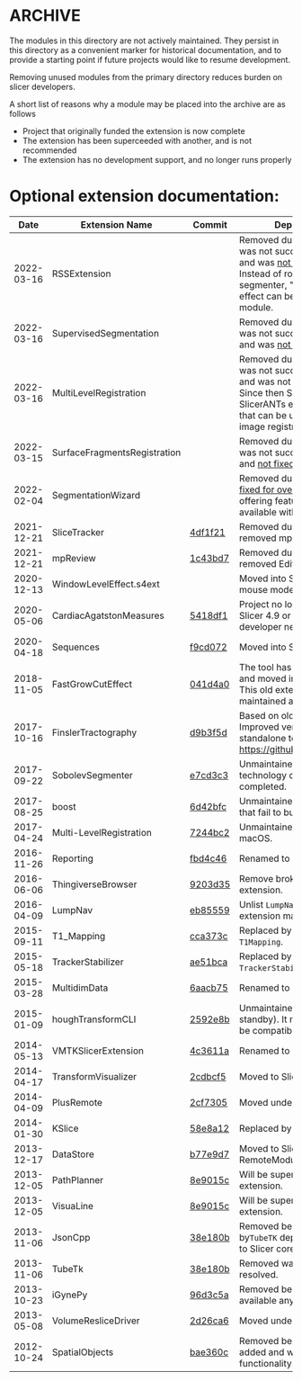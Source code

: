 # ARCHIVE

The modules in this directory are not actively maintained. They
persist in this directory as a convenient marker for historical
documentation, and to provide a starting point if future
projects would like to resume development.

Removing unused modules from the primary directory reduces
burden on slicer developers.

A short list of reasons why a module may be placed into
the archive are as follows

- Project that originally funded the extension is now complete
- The extension has been superceeded with another, and is not recommended
- The extension has no development support, and no longer runs properly

# Optional extension documentation:

| Date       | Extension Name               | Commit                                                             | Deprecation reason  |
|------------|------------------------------|--------------------------------------------------------------------|---------------------|
| 2022-03-16 | RSSExtension                 |                                                                    | Removed due to the extension build was not successful at submission and was [not fixed for several years](https://github.com/gaoyi/RSSExtension/pull/9). Instead of robust statistics segmenter, "Grow from seeds" effect can be used in Segment Editor module. |
| 2022-03-16 | SupervisedSegmentation       |                                                                    | Removed due to the extension build was not successful at submission and was [not fixed for several years](https://github.com/chalupaDaniel/SlicerSupervisedSegmentation/issues/2). |
| 2022-03-16 | MultiLevelRegistration       |                                                                    | Removed due to the extension build was not successful at submission and was not fixed for several years. Since then SlicerElastix and SlicerANTs extensions were added that can be used for automatic image registration. |
| 2022-03-15 | SurfaceFragmentsRegistration |                                                                    | Removed due to the extension build was not successful at submission and [not fixed in over 6 months](https://github.com/sebastianandress/Slicer-SurfaceFragmentsRegistration/issues/1). |
| 2022-02-04 | SegmentationWizard           |                                                                    | Removed due to the extension [not fixed for over two years](https://github.com/QTIM-Lab/SlicerSegmentationWizard/issues/1) and only offering features that are also available with Slicer core modules. |
| 2021-12-21 | SliceTracker                 | [4df1f21](https://github.com/Slicer/ExtensionsIndex/commit/4df1f21)| Removed due to reliance on the now removed mpReview. |
| 2021-12-21 | mpReview                     | [1c43bd7](https://github.com/Slicer/ExtensionsIndex/commit/1c43bd7)| Removed due to reliance on the now removed Editor. |
| 2020-12-13 | WindowLevelEffect.s4ext      |                                                                    | Moved into Slicer core (window/level mouse mode). |
| 2020-05-06 | CardiacAgatstonMeasures      | [5418df1](https://github.com/Slicer/ExtensionsIndex/commit/5418df1)| Project no longer active, requires Slicer 4.9 or less features, new developer needed. |
| 2020-04-18 | Sequences                    | [f9cd072](https://github.com/Slicer/ExtensionsIndex/commit/f9cd072)| Moved into Slicer core. |
| 2018-11-05 | FastGrowCutEffect            | [041d4a0](https://github.com/Slicer/ExtensionsIndex/commit/041d4a0)| The tool has been greatly improved and moved into the Segment editor. This old extension has not been maintained and failed to build. |
| 2017-10-16 | FinslerTractography          | [d9b3f5d](https://github.com/Slicer/ExtensionsIndex/commit/d9b3f5d)| Based on old and obsolete code. Improved version available as a standalone tool in https://github.com/tomdelahaije/fcm. |
| 2017-09-22 | SobolevSegmenter             | [e7cd3c3](https://github.com/Slicer/ExtensionsIndex/commit/e7cd3c3)| Unmaintained. This was a technology demo that was never completed. |
| 2017-08-25 | boost                        | [6d42bfc](https://github.com/Slicer/ExtensionsIndex/commit/6d42bfc)| Unmaintained and unused extension that fail to build. |
| 2017-04-24 | Multi-LevelRegistration      | [7244bc2](https://github.com/Slicer/ExtensionsIndex/commit/7244bc2)| Unmaintained and failed to build on macOS. |
| 2016-11-26 | Reporting                    | [fbd4c46](https://github.com/Slicer/ExtensionsIndex/commit/fbd4c46)| Renamed to QuantitativeReporting. |
| 2016-06-06 | ThingiverseBrowser           | [9203d35](https://github.com/Slicer/ExtensionsIndex/commit/9203d35)| Remove broken `ThingiverseBrowser` extension. |
| 2016-04-09 | LumpNav                      | [eb85559](https://github.com/Slicer/ExtensionsIndex/commit/eb85559)| Unlist `LumpNav` extension from the extension manager. |
| 2015-09-11 | T1_Mapping                   | [cca373c](https://github.com/Slicer/ExtensionsIndex/commit/cca373c)| Replaced by new extension `T1Mapping`. |
| 2015-05-18 | TrackerStabilizer            | [ae51bca](https://github.com/Slicer/ExtensionsIndex/commit/ae51bca)| Replaced by new extension `Slicer-TrackerStabilizer`. |
| 2015-03-28 | MultidimData                 | [6aacb75](https://github.com/Slicer/ExtensionsIndex/commit/6aacb75)| Renamed to `Sequences`. |
| 2015-01-09 | houghTransformCLI            | [2592e8b](https://github.com/Slicer/ExtensionsIndex/commit/2592e8b)| Unmaintained and unused (iGyne on standby). It needs to be updated to be compatible with VTK6. |
| 2014-05-13 | VMTKSlicerExtension          | [4c3611a](https://github.com/Slicer/ExtensionsIndex/commit/4c3611a)| Renamed to SlicerVMTK. |
| 2014-04-17 | TransformVisualizer          | [2cdbcf5](https://github.com/Slicer/ExtensionsIndex/commit/2cdbcf5)| Moved to Slicer core. |
| 2014-04-09 | PlusRemote                   | [2cf7305](https://github.com/Slicer/ExtensionsIndex/commit/2cf7305)| Moved under `SlicerIGT` extension. |
| 2014-01-30 | KSlice                       | [58e8a12](https://github.com/Slicer/ExtensionsIndex/commit/58e8a12)| Replaced by `CarreraSlice`. |
| 2013-12-17 | DataStore                    | [b77e9d7](https://github.com/Slicer/ExtensionsIndex/commit/b77e9d7)| Moved to Slicer core as a RemoteModule. |
| 2013-12-05 | PathPlanner                  | [8e9015c](https://github.com/Slicer/ExtensionsIndex/commit/8e9015c)| Will be superseded by `PathXplorer` extension. |
| 2013-12-05 | VisuaLine                    | [8e9015c](https://github.com/Slicer/ExtensionsIndex/commit/8e9015c)| Will be superseded by `PathXplorer` extension. |
| 2013-11-06 | JsonCpp                      | [38e180b](https://github.com/Slicer/ExtensionsIndex/commit/38e180b)| Removed because it was used only by`TubeTK` dependency. Later moved to Slicer core. |
| 2013-11-06 | TubeTk                       | [38e180b](https://github.com/Slicer/ExtensionsIndex/commit/38e180b)| Removed waiting build issues are resolved. |
| 2013-10-23 | iGynePy                      | [96d3c5a](https://github.com/Slicer/ExtensionsIndex/commit/96d3c5a)| Removed because source code not available anymore. |
| 2013-05-08 | VolumeResliceDriver          | [2d26ca6](https://github.com/Slicer/ExtensionsIndex/commit/2d26ca6)| Moved under `SlicerIGT` extension. |
| 2012-10-24 | SpatialObjects               | [bae360c](https://github.com/Slicer/ExtensionsIndex/commit/bae360c)| Removed because `TubeTK` will be added and will provide the functionality. |
